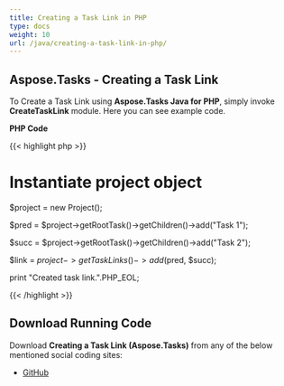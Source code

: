 ```yaml
---
title: Creating a Task Link in PHP
type: docs
weight: 10
url: /java/creating-a-task-link-in-php/
---
```


## **Aspose.Tasks - Creating a Task Link**
To Create a Task Link using **Aspose.Tasks Java for PHP**, simply invoke **CreateTaskLink** module. Here you can see example code.

**PHP Code**

{{< highlight php >}}

 # Instantiate project object

$project = new Project();

$pred = $project->getRootTask()->getChildren()->add("Task 1");

$succ = $project->getRootTask()->getChildren()->add("Task 2");

$link = $project->getTaskLinks()->add($pred, $succ);

print "Created task link.".PHP_EOL;

{{< /highlight >}}
## **Download Running Code**
Download **Creating a Task Link (Aspose.Tasks)** from any of the below mentioned social coding sites:

- [GitHub](https://github.com/aspose-tasks/Aspose.Tasks-for-Java/blob/master/Plugins/Aspose_Tasks_Java_for_PHP/src/aspose/tasks/WorkingWithTaskLinks/CreateTaskLink.php)
